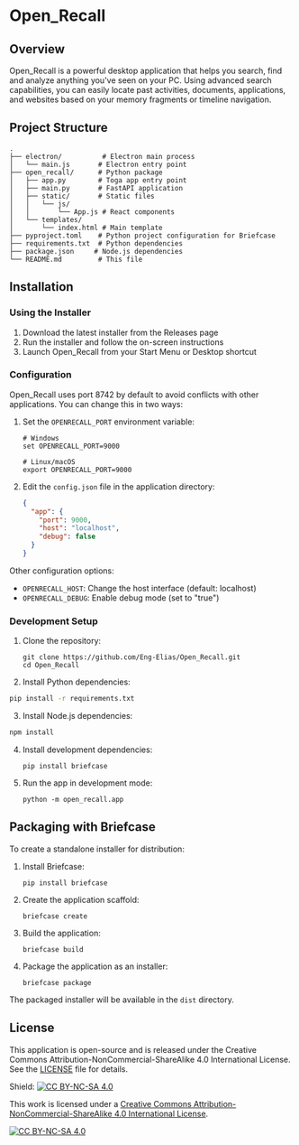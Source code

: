 # Open_Recall

## Overview

Open_Recall is a powerful desktop application that helps you search, find and analyze anything you've seen on your PC. Using advanced search capabilities, you can easily locate past activities, documents, applications, and websites based on your memory fragments or timeline navigation.

## Project Structure

```
.
├── electron/          # Electron main process
│   └── main.js       # Electron entry point
├── open_recall/      # Python package
│   ├── app.py        # Toga app entry point
│   ├── main.py       # FastAPI application
│   ├── static/       # Static files
│   │   └── js/
│   │       └── App.js # React components
│   └── templates/
│       └── index.html # Main template
├── pyproject.toml    # Python project configuration for Briefcase
├── requirements.txt  # Python dependencies
├── package.json     # Node.js dependencies
└── README.md         # This file
```

## Installation

### Using the Installer

1. Download the latest installer from the Releases page
2. Run the installer and follow the on-screen instructions
3. Launch Open_Recall from your Start Menu or Desktop shortcut

### Configuration

Open_Recall uses port 8742 by default to avoid conflicts with other applications. You can change this in two ways:

1. Set the `OPENRECALL_PORT` environment variable:
   ```
   # Windows
   set OPENRECALL_PORT=9000
   
   # Linux/macOS
   export OPENRECALL_PORT=9000
   ```

2. Edit the `config.json` file in the application directory:
   ```json
   {
     "app": {
       "port": 9000,
       "host": "localhost",
       "debug": false
     }
   }
   ```

Other configuration options:
- `OPENRECALL_HOST`: Change the host interface (default: localhost)
- `OPENRECALL_DEBUG`: Enable debug mode (set to "true")

### Development Setup

1. Clone the repository:
   ```
   git clone https://github.com/Eng-Elias/Open_Recall.git
   cd Open_Recall
   ```

2. Install Python dependencies:

```bash
pip install -r requirements.txt
```

3. Install Node.js dependencies:

```bash
npm install
```

4. Install development dependencies:
   ```
   pip install briefcase
   ```

5. Run the app in development mode:
   ```
   python -m open_recall.app
   ```

## Packaging with Briefcase

To create a standalone installer for distribution:

1. Install Briefcase:
   ```
   pip install briefcase
   ```

2. Create the application scaffold:
   ```
   briefcase create
   ```

3. Build the application:
   ```
   briefcase build
   ```

4. Package the application as an installer:
   ```
   briefcase package
   ```

The packaged installer will be available in the `dist` directory.

## License

This application is open-source and is released under the Creative Commons Attribution-NonCommercial-ShareAlike 4.0 International License. See the [LICENSE](LICENSE) file for details.

Shield: [![CC BY-NC-SA 4.0][cc-by-nc-sa-shield]][cc-by-nc-sa]

This work is licensed under a
[Creative Commons Attribution-NonCommercial-ShareAlike 4.0 International License][cc-by-nc-sa].

[![CC BY-NC-SA 4.0][cc-by-nc-sa-image]][cc-by-nc-sa]

[cc-by-nc-sa]: http://creativecommons.org/licenses/by-nc-sa/4.0/
[cc-by-nc-sa-image]: https://licensebuttons.net/l/by-nc-sa/4.0/88x31.png
[cc-by-nc-sa-shield]: https://img.shields.io/badge/License-CC%20BY--NC--SA%204.0-lightgrey.svg
